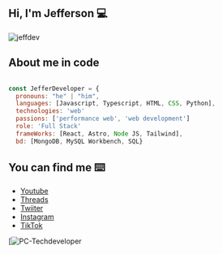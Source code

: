 ## Hi, I'm Jefferson 💻

![jeffdev](https://github.com/user-attachments/assets/3f3b3fa4-1335-4cd0-99da-3a26c06b1052)

## About me in code

```js

const JefferDeveloper = {
  pronouns: "he" | "him",
  languages: [Javascript, Typescript, HTML, CSS, Python],
  technologies: 'web'
  passions: ['performance web', 'web development']
  role: 'Full Stack'
  frameWorks: [React, Astro, Node JS, Tailwind],
  bd: [MongoDB, MySQL Workbench, SQL}

```

## You can find me ⌨️
- [Youtube](https://www.youtube.com/@jeffersonchavezdiaz9306)
- [Threads](https://www.threads.net/@pc_tech_solution_informatic) 
- [Twiiter](https://x.com/jeffersonii191)
- [Instagram](https://www.instagram.com/pc_tech_solution_informatic/)
- [TikTok](https://www.tiktok.com/@pctechsolutioninformatic)

[![PC-Techdeveloper](https://github-readme-stats.vercel.app/api?username=PC-Techdeveloper)
<!--
**PC-Techdeveloper/PC-Techdeveloper** is a ✨ _special_ ✨ repository because its `README.md` (this file) appears on your GitHub profile.

Here are some ideas to get you started:

- 🔭 I’m currently working on ...
- 🌱 I’m currently learning ...
- 👯 I’m looking to collaborate on ...
- 🤔 I’m looking for help with ...
- 💬 Ask me about ...
- 📫 How to reach me: ...
- 😄 Pronouns: ...
- ⚡ Fun fact: ...
-->
